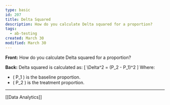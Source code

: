 ```yaml
---
type: basic
id: 207
title: Delta Squared
description: How do you calculate Delta squared for a proportion?
tags:
  - ab-testing
created: March 30
modified: March 30
---
```


**Front:** How do you calculate Delta squared for a proportion?

**Back:** Delta squared is calculated as:
\[ \Delta^2 = (P_2 - P_1)^2 \]
Where:

- \( P_1 \) is the baseline proportion.
- \( P_2 \) is the treatment proportion.

---
[[Data Analytics]]